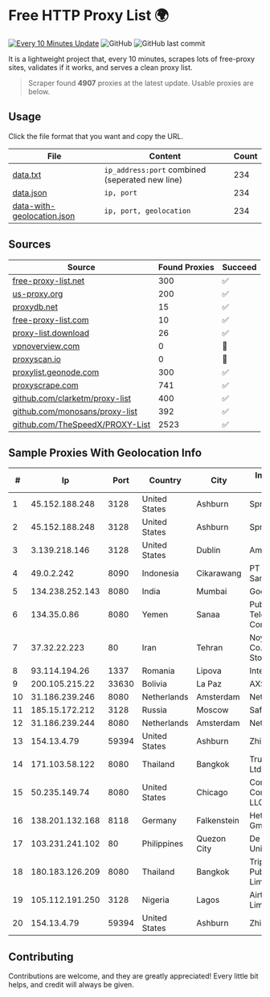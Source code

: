 
# Free HTTP Proxy List 🌍

[![Every 10 Minutes Update](https://github.com/mertguvencli/http-proxy-list/actions/workflows/main.yml/badge.svg?branch=main)](https://github.com/mertguvencli/http-proxy-list/actions/workflows/main.yml)
![GitHub](https://img.shields.io/github/license/mertguvencli/http-proxy-list)
![GitHub last commit](https://img.shields.io/github/last-commit/mertguvencli/http-proxy-list)

It is a lightweight project that, every 10 minutes, scrapes lots of free-proxy sites, validates if it works, and serves a clean proxy list.


> Scraper found **4907** proxies at the latest update. Usable proxies are below.

## Usage

Click the file format that you want and copy the URL.


|File|Content|Count|
|----|-------|-----|
|[data.txt](https://raw.githubusercontent.com/mertguvencli/http-proxy-list/main/proxy-list/data.txt)|`ip_address:port` combined (seperated new line)|234|
|[data.json](https://raw.githubusercontent.com/mertguvencli/http-proxy-list/main/proxy-list/data.json)|`ip, port`|234|
|[data-with-geolocation.json](https://raw.githubusercontent.com/mertguvencli/http-proxy-list/main/proxy-list/data-with-geolocation.json)|`ip, port, geolocation`|234|

## Sources

|Source|Found Proxies|Succeed|
|------|-------------|-------|
|[free-proxy-list.net](https://free-proxy-list.net)|300|✅|
|[us-proxy.org](https://www.us-proxy.org)|200|✅|
|[proxydb.net](http://proxydb.net)|15|✅|
|[free-proxy-list.com](https://free-proxy-list.com/?page=&port=&type%5B%5D=http&type%5B%5D=https&up_time=0&search=Search)|10|✅|
|[proxy-list.download](https://www.proxy-list.download/HTTP)|26|✅|
|[vpnoverview.com](https://vpnoverview.com/privacy/anonymous-browsing/free-proxy-servers)|0|🚫|
|[proxyscan.io](https://www.proxyscan.io)|0|🚫|
|[proxylist.geonode.com](https://proxylist.geonode.com/api/proxy-list?limit=300&page=1&sort_by=lastChecked&sort_type=desc&protocols=http,https)|300|✅|
|[proxyscrape.com](https://api.proxyscrape.com/v2/?request=displayproxies&protocol=http&timeout=10000&country=all&ssl=all&anonymity=all)|741|✅|
|[github.com/clarketm/proxy-list](https://raw.githubusercontent.com/clarketm/proxy-list/master/proxy-list-raw.txt)|400|✅|
|[github.com/monosans/proxy-list](https://raw.githubusercontent.com/monosans/proxy-list/main/proxies/http.txt)|392|✅|
|[github.com/TheSpeedX/PROXY-List](https://raw.githubusercontent.com/TheSpeedX/PROXY-List/master/http.txt)|2523|✅|


## Sample Proxies With Geolocation Info

|#|Ip|Port|Country|City|Internet Service Provider|
|-|--|----|-------|----|-------------------------|
|1|45.152.188.248|3128|United States|Ashburn|Sprint|
|2|45.152.188.248|3128|United States|Ashburn|Sprint|
|3|3.139.218.146|3128|United States|Dublin|Amazon.com, Inc.|
|4|49.0.2.242|8090|Indonesia|Cikarawang|PT Usaha Adi Sanggoro|
|5|134.238.252.143|8080|India|Mumbai|Google LLC|
|6|134.35.0.86|8080|Yemen|Sanaa|Public Telecommunication Corporation|
|7|37.32.22.223|80|Iran|Tehran|Noyan Abr Arvan Co. ( Private Joint Stock)|
|8|93.114.194.26|1337|Romania|Lipova|Interkvm Host SRL|
|9|200.105.215.22|33630|Bolivia|La Paz|AXS Bolivia S. A.|
|10|31.186.239.246|8080|Netherlands|Amsterdam|NetSkope Inc|
|11|185.15.172.212|3128|Russia|Moscow|SafeData LLC|
|12|31.186.239.244|8080|Netherlands|Amsterdam|NetSkope Inc|
|13|154.13.4.79|59394|United States|Ashburn|Zhihua Lu|
|14|171.103.58.122|8080|Thailand|Bangkok|True Internet Co., Ltd.|
|15|50.235.149.74|8080|United States|Chicago|Comcast Cable Communications, LLC|
|16|138.201.132.168|8118|Germany|Falkenstein|Hetzner Online GmbH|
|17|103.231.241.102|80|Philippines|Quezon City|De La Salle University|
|18|180.183.126.209|8080|Thailand|Bangkok|Triple T Broadband Public Company Limited|
|19|105.112.191.250|3128|Nigeria|Lagos|Airtel Networks Limited|
|20|154.13.4.79|59394|United States|Ashburn|Zhihua Lu|



## Contributing

Contributions are welcome, and they are greatly appreciated! Every
little bit helps, and credit will always be given.

